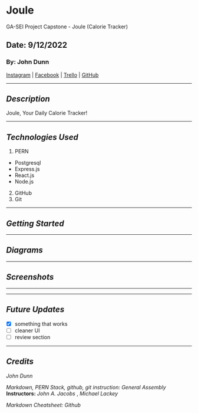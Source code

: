 # Joule

GA-SEI Project Capstone - Joule (Calorie Tracker)

## Date: 9/12/2022

### By: John Dunn

[Instagram](https://www.instagram.com/the_alch3mys7/) |
[Facebook](https://www.facebook.com/chimp.slap/) |
[Trello](https://trello.com/b/fqS0JaQv/joule) |
[GitHub](https://github.com/d00m-star)

---

## **_Description_**

Joule, Your Daily Calorie Tracker!

---

## **_Technologies Used_**

1. PERN

- Postgresql
- Express.js
- React.js
- Node.js

2. GitHub
3. Git

---

## **_Getting Started_**




---

## **_Diagrams_**



---

## **_Screenshots_**



---


---

## **_Future Updates_**

- [x] something that works
- [ ] cleaner UI
- [ ] review section

---

## **_Credits_**

_John Dunn_

_Markdown, PERN Stack, github, git instruction:_ _General Assembly_ **Instructors:** _John A. Jacobs_ , _Michael Lackey_

_Markdown Cheatsheet:_ _Github_
